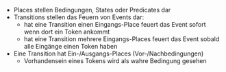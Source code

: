- Places stellen Bedingungen, States oder Predicates dar
- Transitions stellen das Feuern von Events dar:
	- hat eine Transition einen Eingangs-Place feuert das Event sofort wenn dort ein Token ankommt
	- hat eine Transition mehrere Eingangs-Places feuert das Event sobald alle Eingänge einen Token haben
- Eine Transition hat Ein-/Ausgangs-Places (Vor-/Nachbedingungen)
	- Vorhandensein eines Tokens wird als wahre Bedingung gesehen